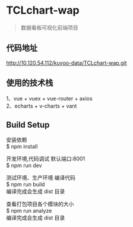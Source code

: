 # TCLchart-wap

> 数据看板可视化前端项目
## 代码地址
http://10.120.54.112/kuyoo-data/TCLchart-wap.git

## 使用的技术栈

1、vue + vuex + vue-router + axios
<br>
2、echarts + v-charts + vant

## Build Setup

安装依赖
<br>
$ npm install

开发环境,代码调试 默认端口:8001
<br>
$ npm run dev

测试环境、生产环境 编译代码
<br>
$ npm run build
<br>
编译完成会生成 dist 目录

查看打包项目各个模块的大小
<br>
$ npm run analyze
<br>
编译完成会生成 dist 目录

